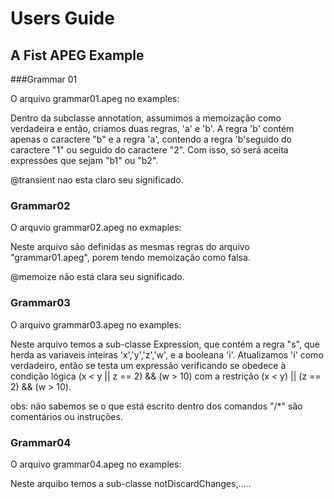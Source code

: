 # Users Guide

## A Fist APEG Example



###Grammar 01

O arquivo  grammar01.apeg no examples:

Dentro da subclasse annotation, assumimos a memoização como verdadeira e
então, criamos duas regras, 'a' e 'b'. A regra 'b' contém apenas o 
caractere "b" e a regra 'a', contendo a regra 'b'seguido do caractere
 "1" ou seguido do caractere "2". Com isso, só será aceita expressões
que sejam "b1" ou "b2".

@transient nao esta claro seu significado.


### Grammar02

O arquvio grammar02.apeg no exmaples:

Neste arquivo são definidas as mesmas regras do arquivo "grammar01.apeg",
porem tendo memoização como falsa.

@memoize não está clara seu significado.

### Grammar03

O arquivo grammar03.apeg no examples:

Neste arquivo temos a sub-classe Expression, que contém a regra "s", que 
herda as variaveis inteiras 'x','y','z','w', e a booleana 'i'. Atualizamos 'i'
como verdadeiro, então se testa um expressão verificando se obedece à condição
 lógica (x < y || z == 2) && (w > 10) com a restrição (x < y) || (z == 2) && (w > 10). 

obs: não sabemos se o que está escrito dentro dos comandos "/*" são 
comentários ou instruções.


### Grammar04

O arquivo grammar04.apeg no examples:

Neste arquibo temos a sub-classe notDiscardChanges,.....

